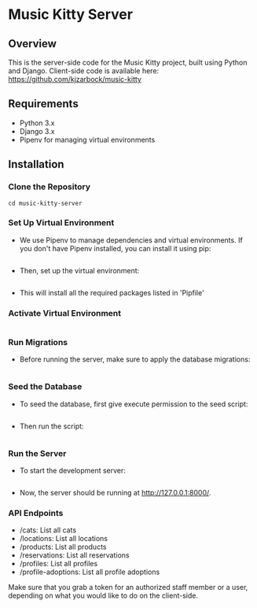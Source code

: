 # Music Kitty Server

## Overview

This is the server-side code for the Music Kitty project, built using Python and Django. Client-side code is available here: https://github.com/kjzarbock/music-kitty 

## Requirements

- Python 3.x
- Django 3.x
- Pipenv for managing virtual environments

## Installation

### Clone the Repository

```git clone https://github.com/kjzarbock/music-kitty-server.git
cd music-kitty-server
```

### Set Up Virtual Environment

- We use Pipenv to manage dependencies and virtual environments. If you don't have Pipenv installed, you can install it using pip:

```pip install pipenv
```

- Then, set up the virtual environment:

```pipenv install
```

- This will install all the required packages listed in 'Pipfile'

### Activate Virtual Environment

```pipenv shell
```

### Run Migrations

- Before running the server, make sure to apply the database migrations:

```python manage.py migrate
```

### Seed the Database

- To seed the database, first give execute permission to the seed script:

```chmod u+x seed_database.sh
```

- Then run the script: 

```./seed_database.sh
```

### Run the Server 

- To start the development server: 

```python manage.py runserver
```

- Now, the server should be running at http://127.0.0.1:8000/.

### API Endpoints 

- /cats: List all cats
- /locations: List all locations
- /products: List all products
- /reservations: List all reservations
- /profiles: List all profiles
- /profile-adoptions: List all profile adoptions

Make sure that you grab a token for an authorized staff member or a user, depending on what you would like to do on the client-side.



